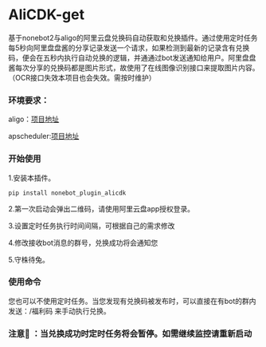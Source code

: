 # AliCDK-get

基于nonebot2与aligo的阿里云盘兑换码自动获取和兑换插件。通过使用定时任务每5秒向阿里盘盘酱的分享记录发送一个请求，如果检测到最新的记录含有兑换码，便会在五秒内执行自动兑换的逻辑，并通通过bot发送通知给用户。阿里盘盘酱每次分享的兑换码都是图片形式，故使用了在线图像识别接口来提取图片内容。（OCR接口失效本项目也会失效。需按时维护）

### **环境要求：**

aligo：[项目地址](https://github.com/foyoux/aligo)

apscheduler:[项目地址](https://github.com/nonebot/plugin-apscheduler)

### **开始使用**

1.安装本插件。

```
pip install nonebot_plugin_alicdk
```

2.第一次启动会弹出二维码，请使用阿里云盘app授权登录。

3.设置定时任务执行时间间隔，可根据自己的需求修改

4.修改接收bot消息的群号，兑换成功将会通知您

5.守株待兔。

### **使用命令**

您也可以不使用定时任务。当您发现有兑换码被发布时，可以直接在有bot的群内发送：/福利码 来手动执行兑换。

### 注意👀️ ：当兑换成功时定时任务将会暂停。如需继续监控请重新启动

